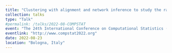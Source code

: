 ```yaml
---
title: "Clustering with alignment and network inference to study the radiation response of endothelial cells"
collection: talks
type: "Talk"
#permalink: /talks/2022-08-COMPSTAT
event: "The 24th International Conference on Computational Statistics (COMPSTAT 2022)"
eventlink: "http://www.compstat2022.org"
date: 2022-08-23
location: "Bologna, Italy"
---
```

